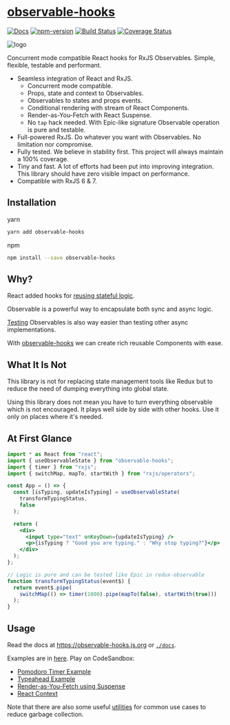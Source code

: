 # [observable-hooks](https://github.com/crimx/observable-hooks)

[![Docs](https://img.shields.io/badge/Docs-read-%23fdf9f5)](https://observable-hooks.js.org)
[![npm-version](https://img.shields.io/npm/v/observable-hooks.svg)](https://www.npmjs.com/package/observable-hooks)
[![Build Status](https://github.com/crimx/observable-hooks/actions/workflows/build.yml/badge.svg)](https://github.com/crimx/observable-hooks/actions/workflows/build.yml)
[![Coverage Status](https://img.shields.io/codeclimate/coverage/crimx/observable-hooks)](https://codeclimate.com/github/crimx/observable-hooks)

![logo](https://github.com/crimx/observable-hooks/blob/main/logo.jpg?raw=true)

Concurrent mode compatible React hooks for RxJS Observables. Simple, flexible, testable and performant.

- Seamless integration of React and RxJS.
  - Concurrent mode compatible.
  - Props, state and context to Observables.
  - Observables to states and props events.
  - Conditional rendering with stream of React Components.
  - Render-as-You-Fetch with React Suspense.
  - No `tap` hack needed. With Epic-like signature Observable operation is pure and testable.
- Full-powered RxJS. Do whatever you want with Observables. No limitation nor compromise.
- Fully tested. We believe in stability first. This project will always maintain a 100% coverage.
- Tiny and fast. A lot of efforts had been put into improving integration. This library should have zero visible impact on performance.
- Compatible with RxJS 6 & 7.

## Installation

yarn

```bash
yarn add observable-hooks
```

npm

```bash
npm install --save observable-hooks
```

## Why?

React added hooks for [reusing stateful logic](https://reactjs.org/docs/hooks-intro.html#its-hard-to-reuse-stateful-logic-between-components).

Observable is a powerful way to encapsulate both sync and async logic.

[Testing](https://rxjs-dev.firebaseapp.com/guide/testing/marble-testing) Observables is also way easier than testing other async implementations.

With [observable-hooks](https://github.com/crimx/observable-hooks) we can create rich reusable Components with ease.

## What It Is Not

This library is not for replacing state management tools like Redux but to reduce the need of dumping everything into global state.

Using this library does not mean you have to turn everything observable which is not encouraged. It plays well side by side with other hooks. Use it only on places where it's needed.

## At First Glance

```jsx
import * as React from "react";
import { useObservableState } from "observable-hooks";
import { timer } from "rxjs";
import { switchMap, mapTo, startWith } from "rxjs/operators";

const App = () => {
  const [isTyping, updateIsTyping] = useObservableState(
    transformTypingStatus,
    false
  );

  return (
    <div>
      <input type="text" onKeyDown={updateIsTyping} />
      <p>{isTyping ? "Good you are typing." : "Why stop typing?"}</p>
    </div>
  );
};

// Logic is pure and can be tested like Epic in redux-observable
function transformTypingStatus(event$) {
  return event$.pipe(
    switchMap(() => timer(1000).pipe(mapTo(false), startWith(true)))
  );
}
```

## Usage

Read the docs at <https://observable-hooks.js.org> or [`./docs`](./docs/).

Examples are in [here](https://github.com/crimx/observable-hooks/tree/main/examples). Play on CodeSandbox:

- [Pomodoro Timer Example](https://codesandbox.io/s/github/crimx/observable-hooks/tree/main/examples/pomodoro-timer)
- [Typeahead Example](https://codesandbox.io/s/github/crimx/observable-hooks/tree/main/examples/typeahead)
- [Render-as-You-Fetch using Suspense](https://codesandbox.io/s/github/crimx/observable-hooks/tree/main/examples/suspense)
- [React Context](https://codesandbox.io/s/github/crimx/observable-hooks/tree/main/examples/context)

Note that there are also some useful [utilities](https://observable-hooks.js.org/api/helpers.html) for common use cases to reduce garbage collection.

[docs]: https://observable-hooks.js.org
